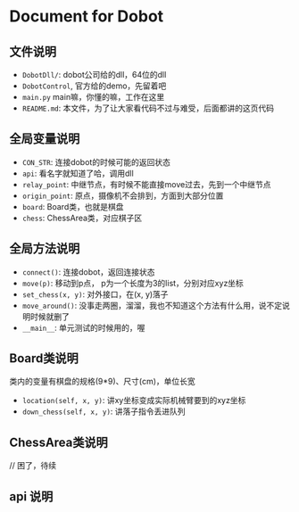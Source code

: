 # Document for Dobot

## 文件说明

- `DobotDll/`: dobot公司给的dll，64位的dll
- `DobotControl`, 官方给的demo，先留着吧
- `main.py` main嘛，你懂的嘛，工作在这里
- `README.md`: 本文件，为了让大家看代码不过与难受，后面都讲的这页代码

## 全局变量说明

- `CON_STR`: 连接dobot的时候可能的返回状态
- `api`: 看名字就知道了哈，调用dll
- `relay_point`: 中继节点，有时候不能直接move过去，先到一个中继节点
- `origin_point`: 原点，摄像机不会排到，方面到大部分位置
- `board`: Board类，也就是棋盘
- `chess`: ChessArea类，对应棋子区

## 全局方法说明

- `connect()`: 连接dobot，返回连接状态
- `move(p)`: 移动到p点， p为一个长度为3的list，分别对应xyz坐标
- `set_chess(x, y)`: 对外接口，在(x, y)落子
- `move_around()`: 没事走两圈，溜溜，我也不知道这个方法有什么用，说不定说明时候就删了
- `__main__`: 单元测试的时候用的，喔

## Board类说明

类内的变量有棋盘的规格(9*9)、尺寸(cm)，单位长宽

- `location(self, x, y)`: 讲xy坐标变成实际机械臂要到的xyz坐标
- `down_chess(self, x, y)`: 讲落子指令丢进队列

## ChessArea类说明

// 困了，待续

## api 说明